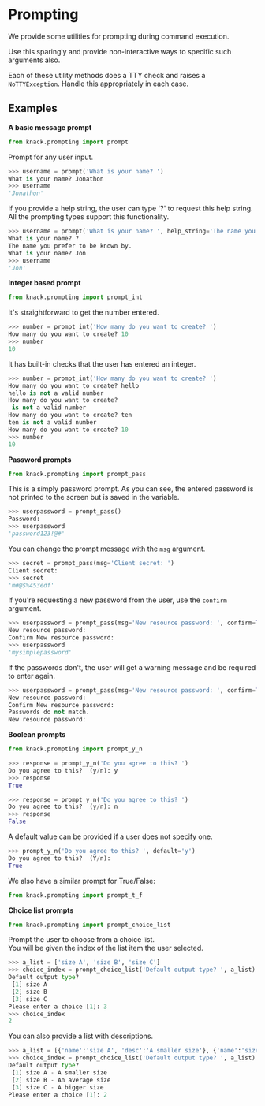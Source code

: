 Prompting
=========

We provide some utilities for prompting during command execution.

Use this sparingly and provide non-interactive ways to specific such arguments also.

Each of these utility methods does a TTY check and raises a `NoTTYException`.
Handle this appropriately in each case.

Examples
--------

**A basic message prompt**

```Python
from knack.prompting import prompt
```

Prompt for any user input.

```Python
>>> username = prompt('What is your name? ')
What is your name? Jonathon
>>> username
'Jonathon'
```

If you provide a help string, the user can type '?' to request this help string. All the prompting types support this functionality.

```Python
>>> username = prompt('What is your name? ', help_string='The name you prefer to be known by.')
What is your name? ?
The name you prefer to be known by.
What is your name? Jon
>>> username
'Jon'
```

**Integer based prompt**

```Python
from knack.prompting import prompt_int
```

It's straightforward to get the number entered.

```Python
>>> number = prompt_int('How many do you want to create? ')
How many do you want to create? 10
>>> number
10
```

It has built-in checks that the user has entered an integer.

```Python
>>> number = prompt_int('How many do you want to create? ')
How many do you want to create? hello
hello is not a valid number
How many do you want to create?
 is not a valid number
How many do you want to create? ten
ten is not a valid number
How many do you want to create? 10
>>> number
10
```

**Password prompts**

```Python
from knack.prompting import prompt_pass
```

This is a simply password prompt. As you can see, the entered password is not printed to the screen but is saved in the variable.

```Python
>>> userpassword = prompt_pass()
Password:
>>> userpassword
'password123!@#'
```

You can change the prompt message with the `msg` argument.

```Python
>>> secret = prompt_pass(msg='Client secret: ')
Client secret:
>>> secret
'm#@$%453edf'
```

If you're requesting a new password from the user, use the `confirm` argument.

```Python
>>> userpassword = prompt_pass(msg='New resource password: ', confirm=True)
New resource password:
Confirm New resource password:
>>> userpassword
'mysimplepassword'
```

If the passwords don't, the user will get a warning message and be required to enter again.

```Python
>>> userpassword = prompt_pass(msg='New resource password: ', confirm=True)
New resource password:
Confirm New resource password:
Passwords do not match.
New resource password:
```

**Boolean prompts**

```Python
from knack.prompting import prompt_y_n
```

```Python
>>> response = prompt_y_n('Do you agree to this? ')
Do you agree to this?  (y/n): y
>>> response
True
```

```Python
>>> response = prompt_y_n('Do you agree to this? ')
Do you agree to this?  (y/n): n
>>> response
False
```

A default value can be provided if a user does not specify one.

```Python
>>> prompt_y_n('Do you agree to this? ', default='y')
Do you agree to this?  (Y/n):
True
```

We also have a similar prompt for True/False:
```Python
from knack.prompting import prompt_t_f
```

**Choice list prompts**

```Python
from knack.prompting import prompt_choice_list
```

Prompt the user to choose from a choice list.  
You will be given the index of the list item the user selected.

```Python
>>> a_list = ['size A', 'size B', 'size C']
>>> choice_index = prompt_choice_list('Default output type? ', a_list)
Default output type?
 [1] size A
 [2] size B
 [3] size C
Please enter a choice [1]: 3
>>> choice_index
2
```

You can also provide a list with descriptions.


```Python
>>> a_list = [{'name':'size A', 'desc':'A smaller size'}, {'name':'size B', 'desc':'An average size'}, {'name':'size C', 'desc':'A bigger size'}]
>>> choice_index = prompt_choice_list('Default output type? ', a_list)
Default output type?
 [1] size A - A smaller size
 [2] size B - An average size
 [3] size C - A bigger size
Please enter a choice [1]: 2
```
